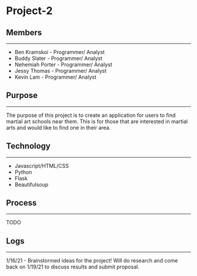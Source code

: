 # Project-2

## Members

---

* Ben Kramskoi - Programmer/ Analyst
* Buddy Slater - Programmer/ Analyst
* Nehemiah Porter - Programmer/ Analyst
* Jessy Thomas - Programmer/ Analyst
* Kevin Lam - Programmer/ Analyst

## Purpose

---

The purpose of this project is to create an application for users to find martial art schools near them. This is for those that are interested in martial arts and would like to find one in their area.

## Technology

---

* Javascript/HTML/CSS
* Python
* Flask
* Beautifulsoup

## Process

---

TODO

## Logs

---

1/16/21 - Brainstormed ideas for the project! Will do research and come back on 1/19/21 to discuss results and submit proposal.
